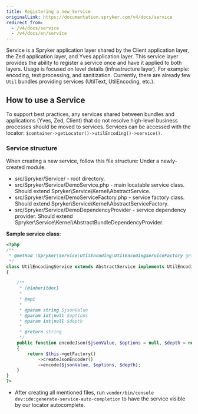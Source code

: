 ```yaml
---
title: Registering a new Service
originalLink: https://documentation.spryker.com/v4/docs/service
redirect_from:
  - /v4/docs/service
  - /v4/docs/en/service
---
```


Service is a Spryker application layer shared by the Client application layer, the Zed application layer, and Yves application layer. This service layer provides the ability to register a service once and have it applied to both layers. Usage is focused on level details (infrastructure layer). For example: encoding, text processing, and sanitization. Currently, there are already few `Util` bundles providing services (UtilText, UtilEncoding, etc.).

## How to use a Service
To support best practices, any services shared between bundles and applications (Yves, Zed, Client) that do not resolve high-level business processes should be moved to services. Services can be accessed with the locator: `$container->getLocator()->utilEncoding()->service()`.

### Service structure
When creating a new service, follow this file structure:
Under a newly-created module.

* src/Spryker/Service/ - root directory.
* src/Spryker/Service/DemoService.php - main locatable service class. Should extend Spryker\Service\Kernel\AbstractService.
* src/Spryker/Service/DemoServiceFactory.php - service factory class. Should extend Spryker\Service\Kernel\AbstractServiceFactory.
* src/Spryker/Service/DemoDependencyProvider - service dependency provider. Should extend Spryker\Service\Kernel\AbstractBundleDependencyProvider.

**Sample service class**:

```php
<?php
/**
 * @method \Spryker\Service\UtilEncoding\UtilEncodingServiceFactory getFactory()
 */
class UtilEncodingService extends AbstractService implements UtilEncodingServiceInterface
{

    /**
     * {@inheritdoc}
     *
     * @api
     *
     * @param string $jsonValue
     * @param int|null $options
     * @param int|null $depth
     *
     * @return string
     */
    public function encodeJson($jsonValue, $options = null, $depth = null)
    {
        return $this->getFactory()
            ->createJsonEncoder()
            ->encode($jsonValue, $options, $depth);
    }
}
?>
```

* After creating all mentioned files, run `vendor/bin/console dev:ide:generate-service-auto-completion` to have the service visible by our locator autocomplete.
